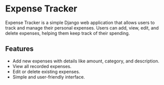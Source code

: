 # Expense Tracker

Expense Tracker is a simple Django web application that allows users to track and manage their personal expenses. Users can add, view, edit, and delete expenses, helping them keep track of their spending.

## Features
- Add new expenses with details like amount, category, and description.
- View all recorded expenses.
- Edit or delete existing expenses.
- Simple and user-friendly interface.
